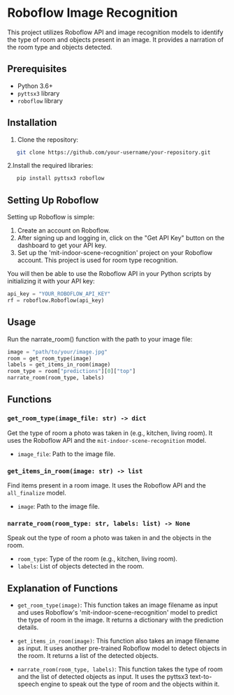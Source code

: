 # Roboflow Image Recognition

This project utilizes Roboflow API and image recognition models to identify the type of room and objects present in an image. It provides a narration of the room type and objects detected.

## Prerequisites

- Python 3.6+
- `pyttsx3` library
- `roboflow` library

## Installation

1. Clone the repository:
```bash
   git clone https://github.com/your-username/your-repository.git
```
2.Install the required libraries:
```bash
   pip install pyttsx3 roboflow
```
## Setting Up Roboflow

Setting up Roboflow is simple:

1. Create an account on Roboflow.
2. After signing up and logging in, click on the "Get API Key" button on the dashboard to get your API key.
3. Set up the 'mit-indoor-scene-recognition' project on your Roboflow account. This project is used for room type recognition.

You will then be able to use the Roboflow API in your Python scripts by initializing it with your API key:

```python
api_key = "YOUR_ROBOFLOW_API_KEY"
rf = roboflow.Roboflow(api_key)
```
## Usage
 Run the narrate_room() function with the path to your image file:
   ```python
   image = "path/to/your/image.jpg"
   room = get_room_type(image)
   labels = get_items_in_room(image)
   room_type = room["predictions"][0]["top"]
   narrate_room(room_type, labels)
   ```
## Functions

### `get_room_type(image_file: str) -> dict`

Get the type of room a photo was taken in (e.g., kitchen, living room). It uses the Roboflow API and the `mit-indoor-scene-recognition` model.

- `image_file`: Path to the image file.

### `get_items_in_room(image: str) -> list`

Find items present in a room image. It uses the Roboflow API and the `all_finalize` model.

- `image`: Path to the image file.

### `narrate_room(room_type: str, labels: list) -> None`

Speak out the type of room a photo was taken in and the objects in the room.

- `room_type`: Type of the room (e.g., kitchen, living room).
- `labels`: List of objects detected in the room.

## Explanation of Functions

- `get_room_type(image)`: This function takes an image filename as input and uses Roboflow's 'mit-indoor-scene-recognition' model to predict the type of room in the image. It returns a dictionary with the prediction details.

- `get_items_in_room(image)`: This function also takes an image filename as input. It uses another pre-trained Roboflow model to detect objects in the room. It returns a list of the detected objects.

- `narrate_room(room_type, labels)`: This function takes the type of room and the list of detected objects as input. It uses the pyttsx3 text-to-speech engine to speak out the type of room and the objects within it.








